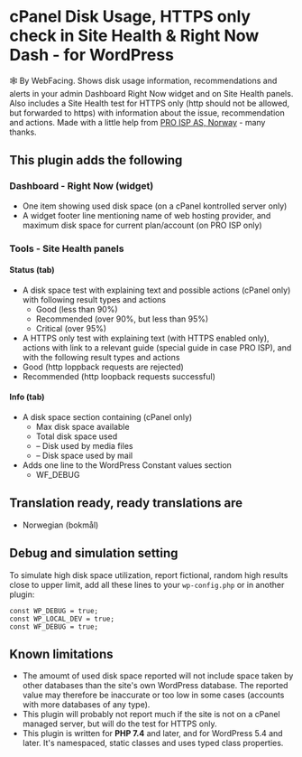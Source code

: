 # cPanel Disk Usage, HTTPS only check in Site Health &amp; Right Now Dash - for WordPress
🕸️ By WebFacing. Shows disk usage information, recommendations and alerts in your admin Dashboard Right Now widget and on Site Health panels. Also includes a Site Health test for HTTPS only (http should not be allowed, but forwarded to https) with information about the issue, recommendation and actions. Made with a little help from [PRO ISP AS, Norway](https://proisp.eu/) - many thanks.
## This plugin adds the following
### Dashboard - Right Now (widget)
 * One item showing used disk space (on a cPanel kontrolled server only)
 * A widget footer line mentioning name of web hosting provider, and maximum disk space for current plan/account (on PRO ISP only)
### Tools - Site Health panels
#### Status (tab)
 * A disk space test with explaining text and possible actions (cPanel only) with following result types and actions
   * Good (less than 90%)
   * Recommended (over 90%, but less than 95%)
   * Critical (over 95%)
 * A HTTPS only test with explaining text (with HTTPS enabled only), actions with link to a relevant guide (special guide in case PRO ISP), and with the following result types and actions
  * Good (http loppback requests are rejected)
  * Recommended (http loopback requests successful)
#### Info (tab)
 * A disk space section containing (cPanel only)
   * Max disk space available
   * Total disk space used
    * &ndash; Disk used by media files
     * &ndash; Disk space used by mail
 * Adds one line to the WordPress Constant values section
   * WF_DEBUG
## Translation ready, ready translations are
 * Norwegian (bokmål)
## Debug and simulation setting
To simulate high disk space utilization, report fictional, random high results close to upper limit, add all these lines to your `wp-config.php` or in another plugin:
```
const WP_DEBUG = true;
const WP_LOCAL_DEV = true;
const WF_DEBUG = true;
```
## Known limitations
 * The amoumt of used disk space reported will not include space taken by other databases than the site's own WordPress database. The reported value may therefore be inaccurate or too low in some cases (accounts with more databases of any type).
 * This plugin will probably not report much if the site is not on a cPanel managed server, but will do the test for HTTPS only.
 * This plugin is written for **PHP 7.4** and later, and for WordPress 5.4 and later. It's namespaced, static classes and uses typed class properties.
